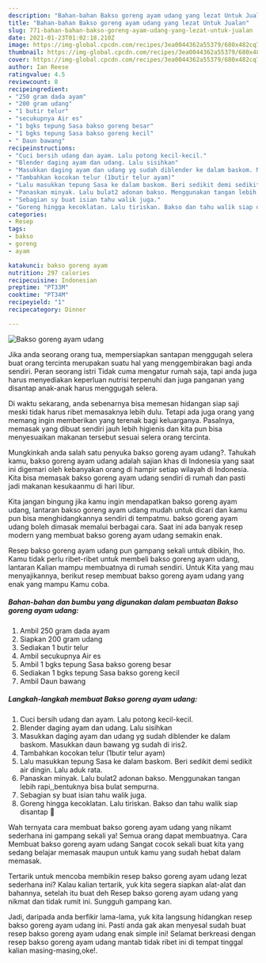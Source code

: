 ```yaml
---
description: "Bahan-bahan Bakso goreng ayam udang yang lezat Untuk Jualan"
title: "Bahan-bahan Bakso goreng ayam udang yang lezat Untuk Jualan"
slug: 771-bahan-bahan-bakso-goreng-ayam-udang-yang-lezat-untuk-jualan
date: 2021-01-23T01:02:18.210Z
image: https://img-global.cpcdn.com/recipes/3ea0044362a55379/680x482cq70/bakso-goreng-ayam-udang-foto-resep-utama.jpg
thumbnail: https://img-global.cpcdn.com/recipes/3ea0044362a55379/680x482cq70/bakso-goreng-ayam-udang-foto-resep-utama.jpg
cover: https://img-global.cpcdn.com/recipes/3ea0044362a55379/680x482cq70/bakso-goreng-ayam-udang-foto-resep-utama.jpg
author: Ian Reese
ratingvalue: 4.5
reviewcount: 8
recipeingredient:
- "250 gram dada ayam"
- "200 gram udang"
- "1 butir telur"
- "secukupnya Air es"
- "1 bgks tepung Sasa bakso goreng besar"
- "1 bgks tepung Sasa bakso goreng kecil"
- " Daun bawang"
recipeinstructions:
- "Cuci bersih udang dan ayam. Lalu potong kecil-kecil."
- "Blender daging ayam dan udang. Lalu sisihkan"
- "Masukkan daging ayam dan udang yg sudah diblender ke dalam baskom. Masukkan daun bawang yg sudah di iris2."
- "Tambahkan kocokan telur (1butir telur ayam)"
- "Lalu masukkan tepung Sasa ke dalam baskom. Beri sedikit demi sedikit air dingin. Lalu aduk rata."
- "Panaskan minyak. Lalu bulat2 adonan bakso. Menggunakan tangan lebih rapi,,bentuknya bisa bulat sempurna."
- "Sebagian sy buat isian tahu walik juga."
- "Goreng hingga kecoklatan. Lalu tiriskan. Bakso dan tahu walik siap disantap 💃"
categories:
- Resep
tags:
- bakso
- goreng
- ayam

katakunci: bakso goreng ayam 
nutrition: 297 calories
recipecuisine: Indonesian
preptime: "PT33M"
cooktime: "PT34M"
recipeyield: "1"
recipecategory: Dinner

---
```



![Bakso goreng ayam udang](https://img-global.cpcdn.com/recipes/3ea0044362a55379/680x482cq70/bakso-goreng-ayam-udang-foto-resep-utama.jpg)

Jika anda seorang orang tua, mempersiapkan santapan menggugah selera buat orang tercinta merupakan suatu hal yang menggembirakan bagi anda sendiri. Peran seorang istri Tidak cuma mengatur rumah saja, tapi anda juga harus menyediakan keperluan nutrisi terpenuhi dan juga panganan yang disantap anak-anak harus menggugah selera.

Di waktu  sekarang, anda sebenarnya bisa memesan hidangan siap saji meski tidak harus ribet memasaknya lebih dulu. Tetapi ada juga orang yang memang ingin memberikan yang terenak bagi keluarganya. Pasalnya, memasak yang dibuat sendiri jauh lebih higienis dan kita pun bisa menyesuaikan makanan tersebut sesuai selera orang tercinta. 



Mungkinkah anda salah satu penyuka bakso goreng ayam udang?. Tahukah kamu, bakso goreng ayam udang adalah sajian khas di Indonesia yang saat ini digemari oleh kebanyakan orang di hampir setiap wilayah di Indonesia. Kita bisa memasak bakso goreng ayam udang sendiri di rumah dan pasti jadi makanan kesukaanmu di hari libur.

Kita jangan bingung jika kamu ingin mendapatkan bakso goreng ayam udang, lantaran bakso goreng ayam udang mudah untuk dicari dan kamu pun bisa menghidangkannya sendiri di tempatmu. bakso goreng ayam udang boleh dimasak memalui berbagai cara. Saat ini ada banyak resep modern yang membuat bakso goreng ayam udang semakin enak.

Resep bakso goreng ayam udang pun gampang sekali untuk dibikin, lho. Kamu tidak perlu ribet-ribet untuk membeli bakso goreng ayam udang, lantaran Kalian mampu membuatnya di rumah sendiri. Untuk Kita yang mau menyajikannya, berikut resep membuat bakso goreng ayam udang yang enak yang mampu Kamu coba.

<!--inarticleads1-->

##### Bahan-bahan dan bumbu yang digunakan dalam pembuatan Bakso goreng ayam udang:

1. Ambil 250 gram dada ayam
1. Siapkan 200 gram udang
1. Sediakan 1 butir telur
1. Ambil secukupnya Air es
1. Ambil 1 bgks tepung Sasa bakso goreng besar
1. Sediakan 1 bgks tepung Sasa bakso goreng kecil
1. Ambil  Daun bawang




<!--inarticleads2-->

##### Langkah-langkah membuat Bakso goreng ayam udang:

1. Cuci bersih udang dan ayam. Lalu potong kecil-kecil.
1. Blender daging ayam dan udang. Lalu sisihkan
1. Masukkan daging ayam dan udang yg sudah diblender ke dalam baskom. Masukkan daun bawang yg sudah di iris2.
1. Tambahkan kocokan telur (1butir telur ayam)
1. Lalu masukkan tepung Sasa ke dalam baskom. Beri sedikit demi sedikit air dingin. Lalu aduk rata.
1. Panaskan minyak. Lalu bulat2 adonan bakso. Menggunakan tangan lebih rapi,,bentuknya bisa bulat sempurna.
1. Sebagian sy buat isian tahu walik juga.
1. Goreng hingga kecoklatan. Lalu tiriskan. Bakso dan tahu walik siap disantap 💃




Wah ternyata cara membuat bakso goreng ayam udang yang nikamt sederhana ini gampang sekali ya! Semua orang dapat membuatnya. Cara Membuat bakso goreng ayam udang Sangat cocok sekali buat kita yang sedang belajar memasak maupun untuk kamu yang sudah hebat dalam memasak.

Tertarik untuk mencoba membikin resep bakso goreng ayam udang lezat sederhana ini? Kalau kalian tertarik, yuk kita segera siapkan alat-alat dan bahannya, setelah itu buat deh Resep bakso goreng ayam udang yang nikmat dan tidak rumit ini. Sungguh gampang kan. 

Jadi, daripada anda berfikir lama-lama, yuk kita langsung hidangkan resep bakso goreng ayam udang ini. Pasti anda gak akan menyesal sudah buat resep bakso goreng ayam udang enak simple ini! Selamat berkreasi dengan resep bakso goreng ayam udang mantab tidak ribet ini di tempat tinggal kalian masing-masing,oke!.

